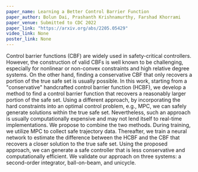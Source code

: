 ```yaml
---
paper_name: Learning a Better Control Barrier Function
paper_author: Bolun Dai, Prashanth Krishnamurthy, Farshad Khorrami
paper_venue: Submitted to CDC 2022
paper_link: "https://arxiv.org/abs/2205.05429"
video_link: None
poster_link: None
---
```

Control barrier functions (CBF) are widely used in safety-critical controllers. However, the construction of valid CBFs is well known to be challenging, especially for nonlinear or non-convex constraints and high relative degree systems. On the other hand, finding a conservative CBF that only recovers a portion of the true safe set is usually possible. In this work, starting from a "conservative" handcrafted control barrier function (HCBF), we develop a method to find a control barrier function that recovers a reasonably larger portion of the safe set. Using a different approach, by incorporating the hard constraints into an optimal control problem, e.g., MPC, we can safely generate solutions within the true safe set. Nevertheless, such an approach is usually computationally expensive and may not lend itself to real-time implementations. We propose to combine the two methods. During training, we utilize MPC to collect safe trajectory data. Thereafter, we train a neural network to estimate the difference between the HCBF and the CBF that recovers a closer solution to the true safe set. Using the proposed approach, we can generate a safe controller that is less conservative and computationally efficient. We validate our approach on three systems: a second-order integrator, ball-on-beam, and unicycle.